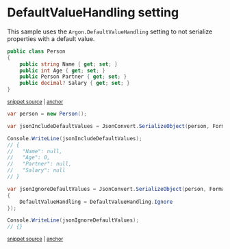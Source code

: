# DefaultValueHandling setting

This sample uses the `Argon.DefaultValueHandling` setting to not serialize properties with a default value.

<!-- snippet: DefaultValueHandlingIgnoreTypes -->
<a id='snippet-defaultvaluehandlingignoretypes'></a>
```cs
public class Person
{
    public string Name { get; set; }
    public int Age { get; set; }
    public Person Partner { get; set; }
    public decimal? Salary { get; set; }
}
```
<sup><a href='/src/ArgonTests/Documentation/Samples/Serializer/DefaultValueHandlingIgnore.cs#L7-L17' title='Snippet source file'>snippet source</a> | <a href='#snippet-defaultvaluehandlingignoretypes' title='Start of snippet'>anchor</a></sup>
<!-- endSnippet -->

<!-- snippet: DefaultValueHandlingIgnoreUsage -->
<a id='snippet-defaultvaluehandlingignoreusage'></a>
```cs
var person = new Person();

var jsonIncludeDefaultValues = JsonConvert.SerializeObject(person, Formatting.Indented);

Console.WriteLine(jsonIncludeDefaultValues);
// {
//   "Name": null,
//   "Age": 0,
//   "Partner": null,
//   "Salary": null
// }

var jsonIgnoreDefaultValues = JsonConvert.SerializeObject(person, Formatting.Indented, new JsonSerializerSettings
{
    DefaultValueHandling = DefaultValueHandling.Ignore
});

Console.WriteLine(jsonIgnoreDefaultValues);
// {}
```
<sup><a href='/src/ArgonTests/Documentation/Samples/Serializer/DefaultValueHandlingIgnore.cs#L22-L44' title='Snippet source file'>snippet source</a> | <a href='#snippet-defaultvaluehandlingignoreusage' title='Start of snippet'>anchor</a></sup>
<!-- endSnippet -->
